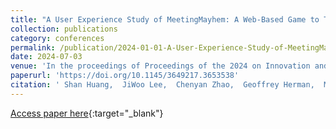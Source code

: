 ```yaml
---
title: "A User Experience Study of MeetingMayhem: A Web-Based Game to Teach Adversarial Thinking"
collection: publications
category: conferences
permalink: /publication/2024-01-01-A-User-Experience-Study-of-MeetingMayhem-A-Web-Based-Game-to-Teach-Adversarial-Thinking
date: 2024-07-03
venue: 'In the proceedings of Proceedings of the 2024 on Innovation and Technology in Computer Science Education V. 1'
paperurl: 'https://doi.org/10.1145/3649217.3653538'
citation: ' Shan Huang,  JiWoo Lee,  Chenyan Zhao,  Geoffrey Herman,  Marc Olano,  Linda Oliva,  Alan Sherman, &quot;A User Experience Study of MeetingMayhem: A Web-Based Game to Teach Adversarial Thinking.&quot; In the proceedings of Proceedings of the 2024 on Innovation and Technology in Computer Science Education V. 1, 2024.'
---
```

[Access paper here](https://doi.org/10.1145/3649217.3653538){:target="_blank"}
